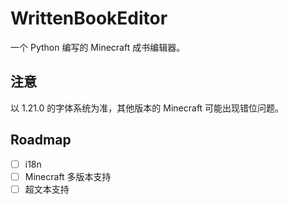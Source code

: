 # WrittenBookEditor

一个 Python 编写的 Minecraft 成书编辑器。

## 注意

以 1.21.0 的字体系统为准，其他版本的 Minecraft 可能出现错位问题。

## Roadmap

- [ ] i18n
- [ ] Minecraft 多版本支持
- [ ] 超文本支持
